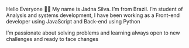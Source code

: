 Hello Everyone 🖐🏿
My name is Jadna Silva. I’m from Brazil. I’m student of
Analysis and systems development,
I have been working as a Front-end developer using JavaScript and Back-end using Python

I’m passionate about solving problems and learning always open to new challenges and ready to face changes

